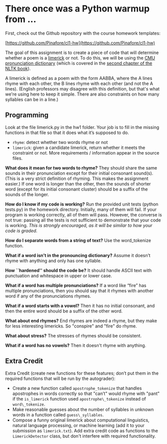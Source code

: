 # There once was a Python warmup from ...

First, check out the Github repository with the course homework templates:

[https://github.com/Pinafore/cl1-hw](https://github.com/Pinafore/cl1-hw)

The goal of this assignment is to create a piece of code that will
determine whether a poem is a
[limerick](http://en.wikipedia.org/wiki/Limerick\_(poetry)) or
not.  To do this, we will be using the
[CMU pronunciation dictionary](http://www.speech.cs.cmu.edu/cgi-bin/cmudict) (which is covered in the [second chapter of the NLTK book](http://www.nltk.org/book/ch02.html)).

A limerick is defined as a poem with the form AABBA, where the A lines
rhyme with each other, the B lines rhyme with each other (and not the
A lines).  (English professors may disagree with this definition, but
that's what we're using here to keep it simple.  There are also
constraints on how many syllables can be in a line.)

## Programming

Look at the file limerick.py in the hw1 folder.  Your job is to fill
in the missing functions in that file so that it does what it’s
supposed to do.
* `rhyme`: detect whether two words rhyme or not
* `limerick`: given a candidate limerick, return whether it meets the constraint or not.
More requirements / information appear in the source files.

**What does it mean for two words to rhyme?**  They should share the same sounds in their pronunciation except for their initial consonant sound(s).  (This is a very strict definition of rhyming.  This makes the assignment easier.)  If one word is longer than the other, then the sounds of shorter word (except for its initial consonant cluster) should be a suffix of the sounds of the longer.

**How do I know if my code is working?**  Run the provided unit tests (python tests.py) in the homework directory.  Initially, many of them will fail.  If your program is working correctly, all of them will pass.  However, the converse is not true: passing all the tests is not sufficient to demonstrate that your code is working.  *This is strongly encouraged, as it will be similar to how your code is graded.*

**How do I separate words from a string of text?**  Use the word\_tokenize function.

**What if a word isn’t in the pronouncing dictionary?** Assume it doesn’t rhyme with anything and only has one syllable.

**How ``hardened'' should the code be?** It should handle ASCII text with punctuation and whitespace in upper or lower case.

**What if a word has multiple pronunciations?**  If a word like “fire” has multiple pronunciations, then you should say
that it rhymes with another word if any of the pronunciations rhymes.

**What if a word starts with a vowel?**  Then it has no initial consonant, and then the entire word should be a
suffix of the other word.

**What about end rhymes?**  End rhymes are indeed a rhyme, but they make for less interesting
limericks.  So "conspire" and "fire" do rhyme.

**What about stress?**  The stresses of rhymes should be consistent.

**What if a word has no vowels?** Then it doesn't rhyme with anything.


## Extra Credit

Extra Credit (create new functions for these features; don’t put them
in the required functions that will be run by the autograder):
* Create a new function called
 `apostrophe_tokenize` that handles apostrophes in words correctly so
  that "can’t" would rhyme with "pant" if the `is_limerick` function used `apostrophe\_tokenize` instead of `word\_tokenize`.
* Make reasonable guesses about the number of syllables in unknown words in a function called `guess\_syllables`.
* Compose a funny original limerick about
  computational linguistics, natural language processing, or machine
  learning (add it to your submission as `limerick.txt`).
Add extra credit code as functions to the `LimerickDetector`
class, but don't interfere with required functionality.
